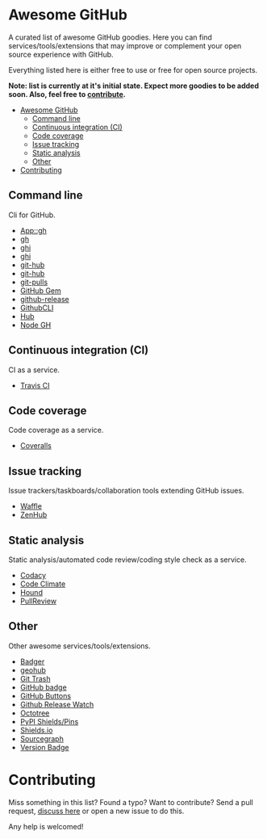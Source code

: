 # Awesome GitHub
A curated list of awesome GitHub goodies. Here you can find services/tools/extensions that may improve or complement your open source experience with GitHub.

Everything listed here is either free to use or free for open source projects.

**Note: list is currently at it's initial state. Expect more goodies to be added soon. Also, feel free to [contribute](#contributing).**

- [Awesome GitHub](#awesome-github)
	- [Command line](#command-line)
	- [Continuous integration (CI)](#continuous-integration-ci)
	- [Code coverage](#code-coverage)
	- [Issue tracking](#issue-tracking)
	- [Static analysis](#static-analysis)
	- [Other](#other)
- [Contributing](#contributing)

## Command line
Cli for GitHub.

* [App::gh](https://github.com/c9s/App-gh)
* [gh](https://github.com/jingweno/gh)
* [ghi](https://github.com/macroscope/ghi)
* [ghi](https://github.com/stephencelis/ghi)
* [git-hub](http://seveas.github.io/git-hub/)
* [git-hub](https://github.com/sociomantic/git-hub)
* [git-pulls](https://github.com/schacon/git-pulls)
* [GitHub Gem](https://github.com/defunkt/github-gem)
* [github-release](https://github.com/aktau/github-release)
* [GithubCLI](https://github.com/peter-murach/github_cli)
* [Hub](https://github.com/github/hub)
* [Node GH](http://nodegh.io/)

## Continuous integration (CI)
CI as a service.

* [Travis CI](https://travis-ci.org/)

## Code coverage
Code coverage as a service.

* [Coveralls](https://coveralls.io/)

## Issue tracking
Issue trackers/taskboards/collaboration tools extending GitHub issues.

* [Waffle](https://waffle.io/)
* [ZenHub](https://www.zenhub.io/)

## Static analysis
Static analysis/automated code review/coding style check as a service.

* [Codacy](https://www.codacy.com/)
* [Code Climate](https://codeclimate.com/)
* [Hound](https://houndci.com/)
* [PullReview](https://www.pullreview.com/)

## Other
Other awesome services/tools/extensions.

* [Badger](http://badges.github.io/badgerbadgerbadger/)
* [geohub](http://geohub.github.io/)
* [Git Trash](http://kureikain.github.io/git-trash/)
* [GitHub badge](http://githubbadge.appspot.com/)
* [GitHub Buttons](http://ghbtns.com/)
* [Github Release Watch](http://gh-release-watch.com/)
* [Octotree](https://github.com/buunguyen/octotree)
* [PyPI Shields/Pins](https://pypip.in/)
* [Shields.io](http://shields.io/)
* [Sourcegraph](https://sourcegraph.com/)
* [Version Badge](http://badge.fury.io/)

# Contributing
Miss something in this list? Found a typo? Want to contribute? Send a pull request, [discuss here](https://github.com/EugenyLoy/awesome-github/issues/1) or open a new issue to do this.

Any help is welcomed!
